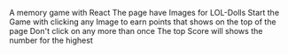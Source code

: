  A memory game with React
 The page have Images for LOL-Dolls 
 Start the Game with clicking any Image to earn points that shows on the top of the page
 Don't click on any more than once
 The top Score will shows the number for the highest 
 
